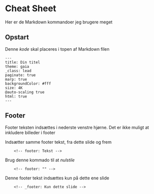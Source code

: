 # Cheat Sheet
Her er de Markdown kommandoer jeg brugere meget

## Opstart
Denne *kode* skal placeres i topen af Markdown filen

    ---
    title: Din titel
    theme: gaia
    _class: lead
    paginate: true
    marp: true
    backgroundColor: #fff
    size: 4K
    @auto-scaling true
    html: true
    ---

## Footer
Footer teksten indsættes i nederste venstre hjørne. Det er ikke muligt at inkludere billeder i footer

Indsætter samme footer tekst, fra dette slide og frem

        <!-- footer: Tekst -->

Brug denne kommado til at *nulstile*

        <!-- footer: "" -->

Denne footer tekst indsættes kun på dette ene slide

        <!-- _footer: Kun dette slide -->
